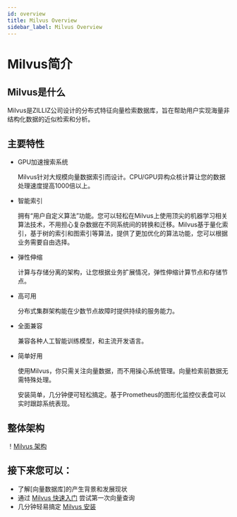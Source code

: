```yaml
---
id: overview
title: Milvus Overview
sidebar_label: Milvus Overview
---
```


# Milvus简介

## Milvus是什么

Milvus是ZILLIZ公司设计的分布式特征向量检索数据库，旨在帮助用户实现海量非结构化数据的近似检索和分析。

## 主要特性

- GPU加速搜索系统

  Milvus针对大规模向量数据索引而设计。CPU/GPU异构众核计算让您的数据处理速度提高1000倍以上。

- 智能索引

  拥有“用户自定义算法”功能。您可以轻松在Milvus上使用顶尖的机器学习相关算法技术，不用担心复杂数据在不同系统间的转换和迁移。Milvus基于量化索引，基于树的索引和图索引等算法，提供了更加优化的算法功能，您可以根据业务需要自由选择。

- 弹性伸缩

  计算与存储分离的架构，让您根据业务扩展情况，弹性伸缩计算节点和存储节点。

- 高可用

  分布式集群架构能在少数节点故障时提供持续的服务能力。

- 全面兼容

  兼容各种人工智能训练模型，和主流开发语言。

- 简单好用

  使用Milvus，你只需关注向量数据，而不用操心系统管理。向量检索前数据无需特殊处理。

  安装简单，几分钟便可轻松搞定。基于Prometheus的图形化监控仪表盘可以实时跟踪系统表现。

## 整体架构

！[Milvus 架构](assets/milvus_arch.png)

## 接下来您可以：

- 了解[向量数据库]的产生背景和发展现状
- 通过 [Milvus 快速入门](../QuickStart.md) 尝试第一次向量查询
- 几分钟轻易搞定 [Milvus 安装](../userguide/install_milvus.md)
